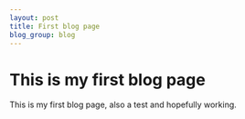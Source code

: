 ```yaml
---
layout: post
title: First blog page
blog_group: blog
---
```


# This is my first blog page

This is my first blog page, also a test and hopefully working.